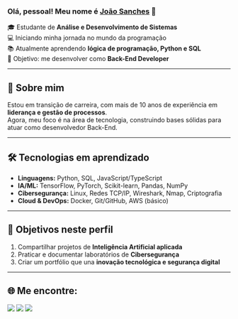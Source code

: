 ### Olá, pessoal! Meu nome é [João Sanches](https://www.linkedin.com/in/jo%C3%A3o-sanches-339219237/) 👋  

🎓 Estudante de **Análise e Desenvolvimento de Sistemas**  
💻 Iniciando minha jornada no mundo da programação  
📚 Atualmente aprendendo **lógica de programação, Python e SQL**  
🚀 Objetivo: me desenvolver como **Back-End Developer**  

---

## 📖 Sobre mim
Estou em transição de carreira, com mais de 10 anos de experiência em **liderança e gestão de processos**.  
Agora, meu foco é na área de tecnologia, construindo bases sólidas para atuar como desenvolvedor Back-End.

---

## 🛠️ Tecnologias em aprendizado  
- **Linguagens:** Python, SQL, JavaScript/TypeScript  
- **IA/ML:** TensorFlow, PyTorch, Scikit-learn, Pandas, NumPy  
- **Cibersegurança:** Linux, Redes TCP/IP, Wireshark, Nmap, Criptografia  
- **Cloud & DevOps:** Docker, Git/GitHub, AWS (básico)

---

## 📌 Objetivos neste perfil  
1. Compartilhar projetos de **Inteligência Artificial aplicada**  
2. Praticar e documentar laboratórios de **Cibersegurança**  
3. Criar um portfólio que una **inovação tecnológica e segurança digital**  

---

## 🌐 Me encontre:

<a href="https://www.instagram.com/joao.rsanchess/"><img src="https://img.shields.io/badge/Instagram-%2312100E.svg?&style=for-the-badge&logo=instagram&logoColor=white&color=black" /></a>
<a href="https://x.com/joaorsanchess"><img src="https://img.shields.io/badge/X-%2312100E.svg?&style=for-the-badge&logo=x&logoColor=white&color=black" /></a>
<a href="https://www.linkedin.com/in/jo%C3%A3o-sanches-339219237/"><img src="https://img.shields.io/badge/LinkedIn-%2312100E.svg?&style=for-the-badge&logo=linkedin&logoColor=white&color=black" /></a>
</p>
